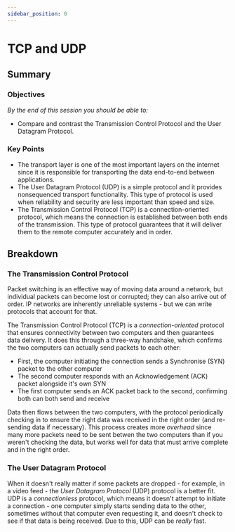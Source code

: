 ```yaml
---
sidebar_position: 0
---
```


# TCP and UDP

## Summary

### Objectives

*By the end of this session you should be able to:*

* Compare and contrast the Transmission Control Protocol and the User Datagram Protocol.

### Key Points

* The transport layer is one of the most important layers on the internet since it is responsible for transporting the data end-to-end between applications.
* The User Datagram Protocol (UDP) is a simple protocol and it provides nonsequenced transport functionality. This type of protocol is used when reliability and security are less important than speed and size.
* The Transmission Control Protocol (TCP) is a connection-oriented protocol, which means the connection is established between both ends of the transmission. This type of protocol guarantees that it will deliver them to the remote computer accurately and in order.

## Breakdown

### The Transmission Control Protocol

Packet switching is an effective way of moving data around a network, but individual packets can become lost or corrupted; they can also arrive out of order. IP networks are inherently unreliable systems - but we can write protocols that account for that.

The Transmission Control Protocol (TCP) is a *connection-oriented* protocol that ensures connectivity between two computers and then guarantees data delivery. It does this through a three-way handshake, which confirms the two computers can actually send packets to each other:

* First, the computer initiating the connection sends a Synchronise (SYN) packet to the other computer
* The second computer responds with an Acknowledgement (ACK) packet alongside it's own SYN
* The first computer sends an ACK packet back to the second, confirming both can both send and receive

Data then flows between the two computers, with the protocol periodically checking in to ensure the right data was received in the right order (and re-sending data if necessary). This process creates more *overhead* since many more packets need to be sent betwen the two computers than if you weren't checking the data, but works well for data that must arrive complete and in the right order.

### The User Datagram Protocol

When it doesn't really matter if some packets are dropped - for example, in a video feed - the *User Datagram Protocol* (UDP) protocol is a better fit. UDP is a *connectionless* protocol, which means it doesn't attempt to initiate a connection - one computer simply starts sending data to the other, sometimes without that computer even requesting it, and doesn't check to see if that data is being received. Due to this, UDP can be *really* fast.
